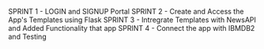 SPRINT 1 - LOGIN and SIGNUP Portal
SPRINT 2 - Create and Access the App's Templates using Flask
SPRINT 3 - Intregrate Templates with NewsAPI and Added Functionality that app
SPRINT 4 - Connect the app with IBMDB2 and Testing
